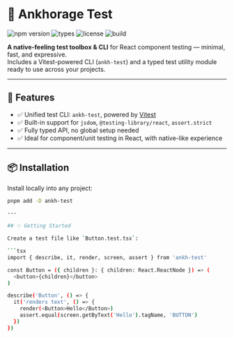 # 🧪 Ankhorage Test

![npm version](https://img.shields.io/npm/v/ankh-test?color=blue)
![types](https://img.shields.io/npm/types/ankh-test)
![license](https://img.shields.io/npm/l/ankh-test)
![build](https://img.shields.io/badge/built%20with-tsup-3178c6?logo=typescript)

**A native-feeling test toolbox & CLI** for React component testing — minimal, fast, and expressive.  
Includes a Vitest-powered CLI (`ankh-test`) and a typed test utility module ready to use across your projects.

---

## 🚀 Features

- ✅ Unified test CLI: `ankh-test`, powered by [Vitest](https://vitest.dev)
- ✅ Built-in support for `jsdom`, `@testing-library/react`, `assert.strict`
- ✅ Fully typed API, no global setup needed
- ✅ Ideal for component/unit testing in React, with native-like experience

---

## 📦 Installation

Install locally into any project:

```bash
pnpm add -D ankh-test

---

## ✨ Getting Started

Create a test file like `Button.test.tsx`:

```tsx
import { describe, it, render, screen, assert } from 'ankh-test'

const Button = ({ children }: { children: React.ReactNode }) => (
  <button>{children}</button>
)

describe('Button', () => {
  it('renders text', () => {
    render(<Button>Hello</Button>)
    assert.equal(screen.getByText('Hello').tagName, 'BUTTON')
  })
})
